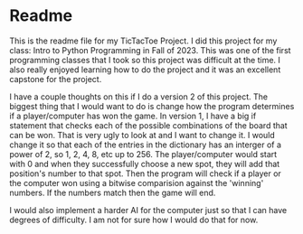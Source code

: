 # Readme
This is the readme file for my TicTacToe Project.
I did this project for my class: Intro to Python Programming in Fall of 2023. This was one of the first programming classes that I took so this project was difficult at the time.
I also really enjoyed learning how to do the project and it was an excellent capstone for the project.

I have a couple thoughts on this if I do a version 2 of this project. The biggest thing that I would want to do is change how the program determines if a player/computer has
won the game. In version 1, I have a big if statement that checks each of the possible combinations of the board that can be won. That is very ugly to look at and I want to change it.
I would change it so that each of the entries in the dictionary has an interger of a power of 2, so 1, 2, 4, 8, etc up to 256. The player/computer would start with 0 and when they successfully
choose a new spot, they will add that position's number to that spot. Then the program will check if a player or the computer won using a bitwise comparision against the 'winning' numbers. If the 
numbers match then the game will end.

I would also implement a harder AI for the computer just so that I can have degrees of difficulty. I am not for sure how I would do that for now.
